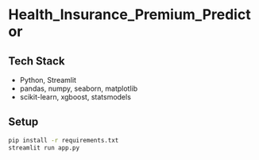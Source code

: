# Health_Insurance_Premium_Predictor

## Tech Stack

- Python, Streamlit  
- pandas, numpy, seaborn, matplotlib  
- scikit-learn, xgboost, statsmodels

## Setup

```bash
pip install -r requirements.txt
streamlit run app.py
